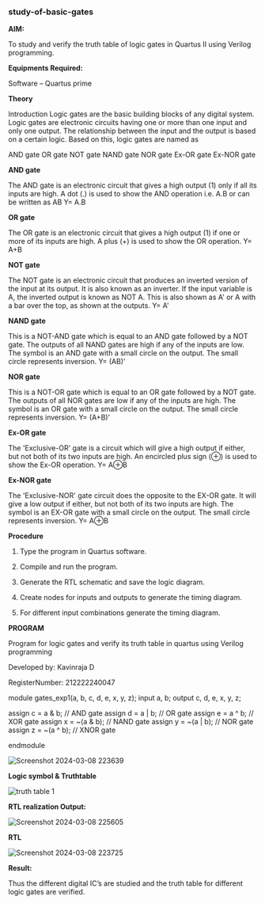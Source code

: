 ### study-of-basic-gates

**AIM:** 

To study and verify the truth table of logic gates in Quartus II using Verilog programming.

**Equipments Required:**

Software – Quartus prime 

**Theory**

Introduction Logic gates are the basic building blocks of any digital system. Logic gates are electronic circuits having one or more than one input and only one output. The relationship between the input and the output is based on a certain logic. Based on this, logic gates are named as

AND gate OR gate NOT gate NAND gate NOR gate Ex-OR gate Ex-NOR gate

**AND gate**

The AND gate is an electronic circuit that gives a high output (1) only if all its inputs are high. A dot (.) is used to show the AND operation i.e. A.B or can be written as AB
Y= A.B

**OR gate** 

The OR gate is an electronic circuit that gives a high output (1) if one or more of its inputs are high. A plus (+) is used to show the OR operation.
Y= A+B

**NOT gate**

The NOT gate is an electronic circuit that produces an inverted version of the input at its output. It is also known as an inverter. If the input variable is A, the inverted output is known as NOT A. This is also shown as A' or A with a bar over the top, as shown at the outputs.
Y= A'

**NAND gate**

This is a NOT-AND gate which is equal to an AND gate followed by a NOT gate. The outputs of all NAND gates are high if any of the inputs are low. The symbol is an AND gate with a small circle on the output. The small circle represents inversion.
Y= (AB)’

**NOR gate**

This is a NOT-OR gate which is equal to an OR gate followed by a NOT gate. The outputs of all NOR gates are low if any of the inputs are high. The symbol is an OR gate with a small circle on the output. The small circle represents inversion.
Y= (A+B)’

**Ex-OR gate**

The 'Exclusive-OR' gate is a circuit which will give a high output if either, but not both of its two inputs are high. An encircled plus sign (⊕) is used to show the Ex-OR operation.
Y= A⊕B

**Ex-NOR gate**

The 'Exclusive-NOR' gate circuit does the opposite to the EX-OR gate. It will give a low output if either, but not both of its two inputs are high. The symbol is an EX-OR gate with a small circle on the output. The small circle represents inversion.
Y= A⊕B

**Procedure** 

1.	Type the program in Quartus software.

2.	Compile and run the program.

3.	Generate the RTL schematic and save the logic diagram.

4.	Create nodes for inputs and outputs to generate the timing diagram.

5.	For different input combinations generate the timing diagram.


**PROGRAM**

Program for logic gates and verify its truth table in quartus using Verilog programming

 Developed by: Kavinraja D

 RegisterNumber: 212222240047
 
module gates_exp1(a, b, c, d, e, x, y, z);
  input a, b;
  output c, d, e, x, y, z;

  assign c = a & b;   // AND gate
  assign d = a | b;   // OR gate
  assign e = a ^ b;   // XOR gate
  assign x = ~(a & b); // NAND gate
  assign y = ~(a | b); // NOR gate
  assign z = ~(a ^ b); // XNOR gate

endmodule
 
 ![Screenshot 2024-03-08 223639](https://github.com/MOHAMEDRIDWAN/study-of-basic-gates/assets/146993368/6755434d-b08e-47ab-9093-a9b27b12b8d7)

 
**Logic symbol & Truthtable**

![truth table 1](https://github.com/MOHAMEDRIDWAN/study-of-basic-gates/assets/146993368/41780ea8-1497-4759-8d5b-c3d5c46ec89e)

**RTL realization Output:**

![Screenshot 2024-03-08 225605](https://github.com/MOHAMEDRIDWAN/study-of-basic-gates/assets/146993368/ff4b02bb-6244-4956-bf53-0e04b1630d3a)


**RTL**

![Screenshot 2024-03-08 223725](https://github.com/MOHAMEDRIDWAN/study-of-basic-gates/assets/146993368/4a41dc80-228c-4f8f-8b56-92ee4b94787f)


**Result:**

Thus the different digital IC’s are studied and the truth table for different logic gates are verified.


